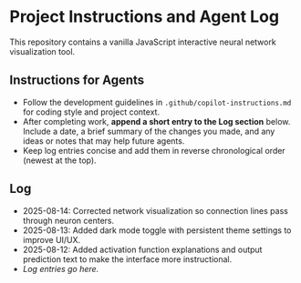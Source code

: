 # Project Instructions and Agent Log

This repository contains a vanilla JavaScript interactive neural network visualization tool.

## Instructions for Agents
- Follow the development guidelines in `.github/copilot-instructions.md` for coding style and project context.
- After completing work, **append a short entry to the Log section** below. Include a date, a brief summary of the changes you made, and any ideas or notes that may help future agents.
- Keep log entries concise and add them in reverse chronological order (newest at the top).

## Log
 - 2025-08-14: Corrected network visualization so connection lines pass through neuron centers.
 - 2025-08-13: Added dark mode toggle with persistent theme settings to improve UI/UX.
 - 2025-08-12: Added activation function explanations and output prediction text to make the interface more instructional.
 - *Log entries go here.*
